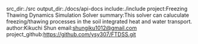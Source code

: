 src_dir:./src
output_dir:./docs/api-docs
include:./include
project:Freezing Thawing Dynamics Simulation Solver
summary:This solver can caluculate freezing/thawing processes in the soil integrated heat and water transport.
author:Kikuchi Shun
email:shungiku1012@gmail.com
project_github:https://github.com/ysy307/FTDSS.git